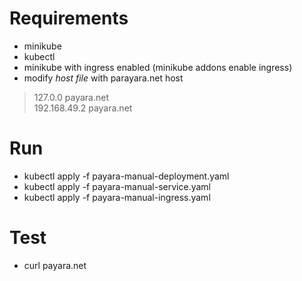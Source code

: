 # Requirements
- minikube
- kubectl
- minikube with ingress enabled (minikube addons enable ingress)
- modify *host file* with parayara.net host
> 127.0.0 payara.net  
192.168.49.2 payara.net

# Run
- kubectl apply -f payara-manual-deployment.yaml
- kubectl apply -f payara-manual-service.yaml
- kubectl apply -f payara-manual-ingress.yaml

# Test
- curl payara.net
